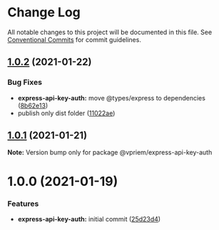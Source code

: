 # Change Log

All notable changes to this project will be documented in this file.
See [Conventional Commits](https://conventionalcommits.org) for commit guidelines.

## [1.0.2](https://github.com/vpriem/ts-monorepo/compare/@vpriem/express-api-key-auth@1.0.1...@vpriem/express-api-key-auth@1.0.2) (2021-01-22)


### Bug Fixes

* **express-api-key-auth:** move @types/express to dependencies ([8b62e13](https://github.com/vpriem/ts-monorepo/commit/8b62e13b7224000d485a01be35f14fa798f6f659))
* publish only dist folder ([11022ae](https://github.com/vpriem/ts-monorepo/commit/11022aeeff4b0f147a59b564a7f6fdd3ee63aca2))





## [1.0.1](https://github.com/vpriem/ts-monorepo/compare/@vpriem/express-api-key-auth@1.0.0...@vpriem/express-api-key-auth@1.0.1) (2021-01-21)

**Note:** Version bump only for package @vpriem/express-api-key-auth





# 1.0.0 (2021-01-19)


### Features

* **express-api-key-auth:** initial commit ([25d23d4](https://github.com/vpriem/ts-monorepo/commit/25d23d4537bc2493e80d07960f92cf5bb4f0134c))
